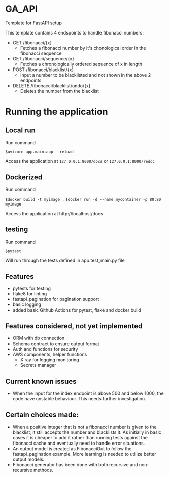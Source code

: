 # GA_API

Template for FastAPI setup

This template contains 4 endspoints to handle fibonacci numbers:

- GET /fibonacci/{x}
  - Fetches a fibonacci number by it's chonological order in the fibonacci sequence
- GET /fibonacci/sequence/{x}
  - Fetches a chronologically ordered sequence of x in length
- POST /fibonacci/blacklist/{x}
  - Input a number to be blacklisted and not shown in the above 2 endpoints
- DELETE /fibonacci/blacklist/undo/{x}
  - Deletes the number from the blacklist

# Running the application

## Local run

Run command

`$uvicorn app.main:app --reload`

Access the application at `127.0.0.1:8000/docs` or `127.0.0.1:8000/redoc`

## Dockerized

Run command

`$docker build -t myimage .`
`$docker run -d --name mycontainer -p 80:80 myimage`

Access the application at http://localhost/docs

## testing

Run command

`$pytest`

Will run through the tests defined in app.test_main.py file

## Features

- pytests for testing
- flake8 for linting
- fastapi_pagination for pagination support
- basic logging
- added basic Github Actions for pytest, flake and docker build

## Features considered, not yet implemented

- ORM with db connection
- Schema contract to ensure output format
- Auth and functions for security
- AWS components, helper functions
  - X ray for logging monitoring
  - Secrets manager

## Current known issues

- When the input for the index endpoint is above 500 and below 1000, the code have unstable behaviour. This needs further investigation.

## Certain choices made:

- When a positive integer that is not a fibonacci number is given to the blacklist, it still accepts the number and blacklists it. As initially in basic cases it is cheaper to add it rather than running tests against the fibonacci cache and eventually need to handle error situations.
- An output model is created as FibonacciOut to follow the fastapi_pagination example. More learning is needed to utilize better output models.
- Fibonacci generator has been done with both recursive and non-recursive methods.
